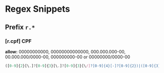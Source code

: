 # Regex Snippets

## Prefix `r.*`

### [r.cpf] CPF

**allow:** 00000000000, 00000000000000, 000.000.000-00, 00.000.000/0000-00, 000000000-00 or 00000000/0000-00 

```javascript
([0-9]{2}[\.]?[0-9]{3}[\.]?[0-9]{3}[\/]?[0-9]{4}[-]?[0-9]{2})|([0-9]{3}[\.]?[0-9]{3}[\.]?[0-9]{3}[-]?[0-9]{2})
```
